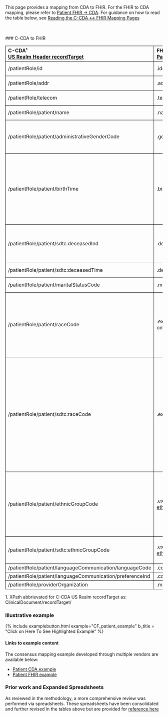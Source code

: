 <style>
td, th {
   border: 1px solid black!important;
}
</style>

This page provides a mapping from CDA to FHIR. For the FHIR to CDA mapping, please refer to [Patient FHIR → CDA](./FC-patient.html). For guidance on how to read the table below, see [Reading the C-CDA ↔ FHIR Mapping Pages](./mappingGuidance.html)

<br />
<br />
### C-CDA to FHIR

|C-CDA¹<br/>[US Realm Header recordTarget](http://hl7.org/cda/stds/ccda/draft1/StructureDefinition-2.16.840.1.113883.10.20.22.1.1.html)|FHIR<br/>[Patient](http://hl7.org/fhir/us/core/StructureDefinition-us-core-patient.html#profile)|Transform Steps|
|:----|:----|:----|
|/patientRole/id|.identifier|[CDA id ↔ FHIR identifier](mappingGuidance.html#cda-id--fhir-identifier)|
|/patientRole/addr|.address|[CDA addr ↔ FHIR address ](mappingGuidance.html#cda-addr--fhir-address)|
|/patientRole/telecom|.telecom|[CDA telecom ↔ FHIR telecom](mappingGuidance.html#cda-telecom--fhir-telecom)|
|/patientRole/patient/name|.name|[CDA name ↔ FHIR name ](mappingGuidance.html#cda-name--fhir-name)|
|/patientRole/patient/administrativeGenderCode|.gender|[CDA coding ↔ FHIR CodeableConcept](mappingGuidance.html#cda-coding--fhir-codeableconcept)<br/>[CDA administrativeGender → FHIR gender](ConceptMap-CF-AdministrativeGender.html)|
|/patientRole/patient/birthTime|.birthDate|[CDA ↔ FHIR Time/Dates](mappingGuidance.html#cda--fhir-timedates) <br/>Note: the FHIR birthdate element is less precise than the CDA birthtime element. Precision can be preserved by also using the extension [`patient-birthTime`](https://hl7.org/fhir/R4/extension-patient-birthtime.html).|
|/patientRole/patient/sdtc:deceasedInd|.deceasedBoolean|Note: Only one of `deceasedBoolean` or `deceasedDateTime` may exist. If both are present in CDA, use deceasedDateTime.
|/patientRole/patient/sdtc:deceasedTime|.deceasedDateTime|[CDA ↔ FHIR Time/Dates](mappingGuidance.html#cda--fhir-timedates)
|/patientRole/patient/maritalStatusCode|.maritalStatus|[CDA coding ↔ FHIR CodeableConcept](mappingGuidance.html#cda-coding--fhir-codeableconcept)|
|/patientRole/patient/raceCode|.extension:[us-core-race](https://hl7.org/fhir/us/core/STU4/StructureDefinition-us-core-race.html): ombCategory|[CDA coding ↔ FHIR CodeableConcept](mappingGuidance.html#cda-coding--fhir-codeableconcept)<br/>This should be a category and map to the ombCategory sub-extension. But if it is a detailed race, then it should go in the detailed sub-extension.|
|/patientRole/patient/sdtc:raceCode|.extension:[us-core-race](https://hl7.org/fhir/us/core/STU4/StructureDefinition-us-core-race.html)|[CDA coding ↔ FHIR CodeableConcept](mappingGuidance.html#cda-coding--fhir-codeableconcept)<br/>If code is in [OMB category](http://hl7.org/fhir/us/core/ValueSet/omb-race-category), use us-core-race: ombCategory; else use us-core-race: detailed.<br/>If the detailed race is under a different OMB category that the non-sdtc:raceCode element, then an additional OMB category sub-extension should be included as well.|
|/patientRole/patient/ethnicGroupCode|.extension:[us-core-ethnicity](https://hl7.org/fhir/us/core/STU4/StructureDefinition-us-core-ethnicity.html)|[CDA coding ↔ FHIR CodeableConcept](mappingGuidance.html#cda-coding--fhir-codeableconcept)<br/>This should be a category and map to the ombCategory sub-extension. But if it is a detailed race, then it should go in the detailed sub-extension.|
|/patientRole/patient/sdtc:ethnicGroupCode|.extension:[us-core-ethnicity](https://hl7.org/fhir/us/core/STU4/StructureDefinition-us-core-ethnicity.html) : detailed|[CDA coding ↔ FHIR CodeableConcept](mappingGuidance.html#cda-coding--fhir-codeableconcept)<br/>Used for detailed ethnicity|
|/patientRole/patient/languageCommunication/languageCode|.communication.language||
|/patientRole/patient/languageCommunication/preferenceInd|.communication.preferred||
|/patientRole/providerOrganization|.managingOrganization|

1\. XPath abbrievated for C-CDA US Realm recordTarget as: <br/> ClinicalDocument/recordTarget/

### Illustrative example

{% include examplebutton.html example="CF_patient_example" b_title = "Click on Here To See Highlighted Example" %}

#### Links to example content

The consensus mapping example developed through multiple vendors are available below:
* [Patient CDA example](./Binary-CF-patient.html)
* [Patient FHIR example](./Patient-CF-patient.html)

### Prior work and Expanded Spreadsheets

As reviewed in the methodology, a more comprehensive review was performed via spreadsheets. These spreadsheets have been consolidated and further revised in the tables above but are provided for [reference here](https://github.com/HL7/ccda-on-fhir/blob/master/mappings/CF/CCDA-FHIR%20Patient.csv) 